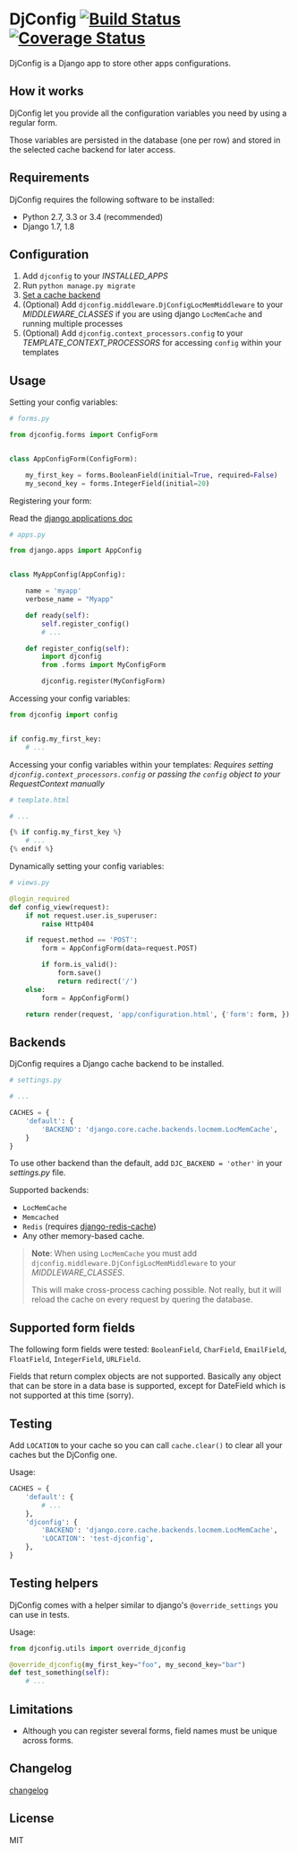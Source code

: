 # DjConfig [![Build Status](https://travis-ci.org/nitely/django-djconfig.png)](https://travis-ci.org/nitely/django-djconfig) [![Coverage Status](https://coveralls.io/repos/nitely/django-djconfig/badge.png?branch=master)](https://coveralls.io/r/nitely/django-djconfig?branch=master)

DjConfig is a Django app to store other apps configurations.

## How it works

DjConfig let you provide all the configuration variables you need by using a regular form.

Those variables are persisted in the database (one per row) and stored in the selected cache backend for later access.

## Requirements

DjConfig requires the following software to be installed:

* Python 2.7, 3.3 or 3.4 (recommended)
* Django 1.7, 1.8

## Configuration

1. Add `djconfig` to your *INSTALLED_APPS*
2. Run `python manage.py migrate`
3. [Set a cache backend](https://github.com/nitely/django-djconfig#backends)
4. (Optional) Add `djconfig.middleware.DjConfigLocMemMiddleware` to your *MIDDLEWARE_CLASSES* if you are using django `LocMemCache` and running multiple processes
5. (Optional) Add `djconfig.context_processors.config` to your *TEMPLATE_CONTEXT_PROCESSORS* for accessing `config` within your templates

## Usage

Setting your config variables:

```python
# forms.py

from djconfig.forms import ConfigForm


class AppConfigForm(ConfigForm):

    my_first_key = forms.BooleanField(initial=True, required=False)
    my_second_key = forms.IntegerField(initial=20)
```

Registering your form:

Read the [django applications doc](https://docs.djangoproject.com/en/1.8/ref/applications/)

```python
# apps.py

from django.apps import AppConfig


class MyAppConfig(AppConfig):

    name = 'myapp'
    verbose_name = "Myapp"

    def ready(self):
        self.register_config()
        # ...

    def register_config(self):
        import djconfig
        from .forms import MyConfigForm

        djconfig.register(MyConfigForm)
```

Accessing your config variables:

```python
from djconfig import config


if config.my_first_key:
    # ...
```

Accessing your config variables within your templates:
*Requires setting `djconfig.context_processors.config` or passing the `config` object to your RequestContext manually*

```python
# template.html

# ...

{% if config.my_first_key %}
    # ...
{% endif %}
```

Dynamically setting your config variables:

```python
# views.py

@login_required
def config_view(request):
    if not request.user.is_superuser:
        raise Http404

    if request.method == 'POST':
        form = AppConfigForm(data=request.POST)

        if form.is_valid():
            form.save()
            return redirect('/')
    else:
        form = AppConfigForm()

    return render(request, 'app/configuration.html', {'form': form, })
```

## Backends

DjConfig requires a Django cache backend to be installed.

```python
# settings.py

# ...

CACHES = {
    'default': {
        'BACKEND': 'django.core.cache.backends.locmem.LocMemCache',
    }
}
```

To use other backend than the default, add `DJC_BACKEND = 'other'` in your *settings.py* file.

Supported backends:
* `LocMemCache`
* `Memcached`
* `Redis` (requires [django-redis-cache](https://github.com/sebleier/django-redis-cache))
* Any other memory-based cache.

>**Note**: When using `LocMemCache` you must add `djconfig.middleware.DjConfigLocMemMiddleware` to your *MIDDLEWARE_CLASSES*.
>
>This will make cross-process caching possible. Not really, but it will reload the cache on every request by quering the database.

## Supported form fields

The following form fields were tested: `BooleanField`, `CharField`, `EmailField`, `FloatField`, `IntegerField`, `URLField`.

Fields that return complex objects are not supported. Basically any object that can be store in a data base is supported, except for DateField which is not supported at this time (sorry).

## Testing

Add `LOCATION` to your cache so you can call `cache.clear()` to clear all your caches but the DjConfig one.

Usage:
```python
CACHES = {
    'default': {
        # ...
    },
    'djconfig': {
        'BACKEND': 'django.core.cache.backends.locmem.LocMemCache',
        'LOCATION': 'test-djconfig',
    },
}
```

## Testing helpers

DjConfig comes with a helper similar to django's `@override_settings` you can use in tests.

Usage:
```python
from djconfig.utils import override_djconfig

@override_djconfig(my_first_key="foo", my_second_key="bar")
def test_something(self):
    # ...
```

## Limitations

* Although you can register several forms, field names must be unique across forms.

## Changelog

[changelog](https://github.com/nitely/django-djconfig/blob/master/HISTORY.md)

## License

MIT